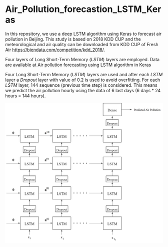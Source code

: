 # Air_Pollution_forecastion_LSTM_Keras
In this repository, we use a deep LSTM algorithm using Keras to forecast air pollution in Beijing. This study is based on 2018 KDD CUP and the meteorological and air quality can be downloaded from KDD CUP of Fresh Air https://biendata.com/competition/kdd_2018/.

Four layers of Long Short-Term Memory (*LSTM*) layers are employed. Data are available at Air pollution forecasting using LSTM algorithm in Keras


Four Long Short-Term Memory (*LSTM*) layers are used and after each *LSTM* layer a *Dropout* layer with value of 0.2 is used to avoid overfitting.
For each *LSTM* layer, 144 sequence (previous time step) is considered. This means we predict the air pollution hourly using the data of 6 last days (6 days * 24 hours = 144 hours).

![GitHub Logo](/Architecture.png)


